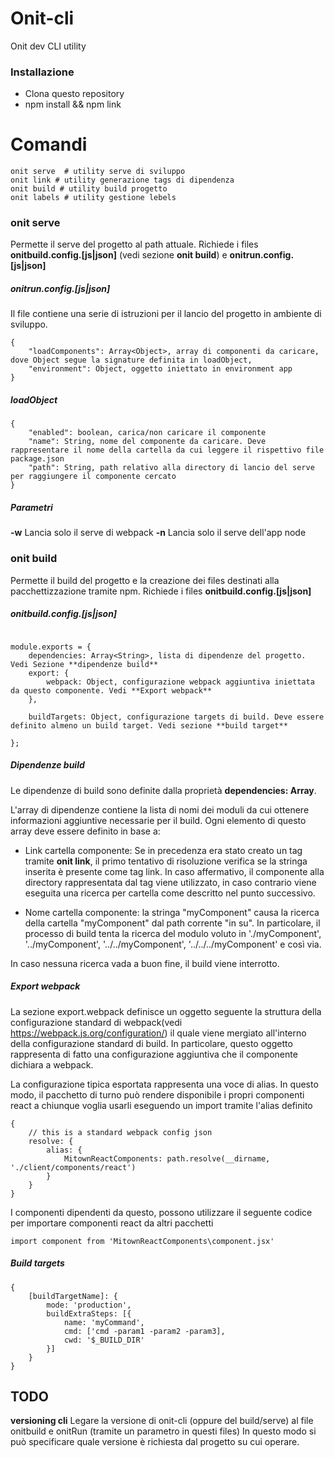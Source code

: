 # Onit-cli
Onit dev CLI utility

### Installazione
 - Clona questo repository
 - npm install && npm link


# Comandi 

```
onit serve  # utility serve di sviluppo
onit link # utility generazione tags di dipendenza 
onit build # utility build progetto
onit labels # utility gestione lebels
```


### onit serve
Permette il serve del progetto al path attuale. Richiede i files **onitbuild.config.[js|json]** (vedi sezione **onit build**) e **onitrun.config.[js|json]**

##### onitrun.config.[js|json]

Il file contiene una serie di istruzioni per il lancio del progetto in ambiente di sviluppo.

```
{
    "loadComponents": Array<Object>, array di componenti da caricare, dove Object segue la signature definita in loadObject,
    "environment": Object, oggetto iniettato in environment app
}
```

##### loadObject

```
{
    "enabled": boolean, carica/non caricare il componente
    "name": String, nome del componente da caricare. Deve rappresentare il nome della cartella da cui leggere il rispettivo file package.json
    "path": String, path relativo alla directory di lancio del serve per raggiungere il componente cercato 
}
```

##### Parametri

**-w** Lancia solo il serve di webpack
**-n** Lancia solo il serve dell'app node

### onit build
Permette il build del progetto e la creazione dei files destinati alla pacchettizzazione tramite npm. Richiede i files **onitbuild.config.[js|json]**

##### onitbuild.config.[js|json]

```

module.exports = {
    dependencies: Array<String>, lista di dipendenze del progetto. Vedi Sezione **dipendenze build**
    export: {
        webpack: Object, configurazione webpack aggiuntiva iniettata da questo componente. Vedi **Export webpack**
    },

    buildTargets: Object, configurazione targets di build. Deve essere definito almeno un build target. Vedi sezione **build target**

};

```

##### Dipendenze build
Le dipendenze di build sono definite dalla proprietà **dependencies: Array<String>**.

L'array di dipendenze contiene la lista di nomi dei moduli da cui ottenere informazioni aggiuntive necessarie per il build. Ogni elemento di questo array deve essere definito in base a:

- Link cartella componente: Se in precedenza era stato creato un tag tramite **onit link**, il primo tentativo di risoluzione verifica se la stringa inserita è presente come tag link. In caso affermativo, il componente alla directory rappresentata dal tag viene utilizzato, in caso contrario viene eseguita una ricerca per cartella come descritto nel punto successivo.

- Nome cartella componente: la stringa "myComponent" causa la ricerca della cartella "myComponent" dal path corrente "in su". In particolare, il processo di build tenta la ricerca del modulo voluto in './myComponent', '../myComponent', '../../myComponent', '../../../myComponent' e così via.

In caso nessuna ricerca vada a buon fine, il build viene interrotto.

##### Export webpack

La sezione export.webpack definisce un oggetto seguente la struttura della configurazione standard di webpack(vedi https://webpack.js.org/configuration/) il quale viene mergiato all'interno della configurazione standard di build. In particolare, questo oggetto rappresenta di fatto una configurazione aggiuntiva che il componente dichiara a webpack.

La configurazione tipica esportata rappresenta una voce di alias. In questo modo, il pacchetto di turno può rendere disponibile i propri componenti react  a chiunque voglia usarli eseguendo un import tramite l'alias definito

```
{
    // this is a standard webpack config json
    resolve: {
        alias: {
            MitownReactComponents: path.resolve(__dirname, './client/components/react')
        }
    }
}
```

I componenti dipendenti da questo, possono utilizzare il seguente codice per importare componenti react da altri pacchetti

```
import component from 'MitownReactComponents\component.jsx'
```

##### Build targets

```
{
    [buildTargetName]: {
        mode: 'production',
        buildExtraSteps: [{
            name: 'myCommand',
            cmd: ['cmd -param1 -param2 -param3],
            cwd: '$_BUILD_DIR'
        }]
    }
}
```


## TODO
**versioning cli**
Legare la versione di onit-cli (oppure del build/serve) al file onitbuild e onitRun (tramite un parametro in questi files)
In questo modo si può specificare quale versione è richiesta dal progetto su cui operare.

